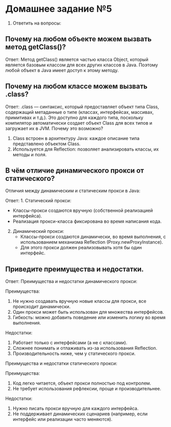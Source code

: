 # Домашнее задание №5
1. Ответить на вопросы:
## Почему на любом объекте можем вызвать метод getClass()?
Ответ: Метод getClass() является частью класса Object, который является базовым классом для всех других классов в Java. Поэтому любой объект в Java имеет доступ к этому методу.

## Почему на любом классе можем вызвать .class?
Ответ: .class — синтаксис, который предоставляет объект типа Class, содержащий метаданные о типе (классах, интерфейсах, массивах, примитивах и т.д.). 
Это доступно для каждого типа, поскольку компилятор автоматически создает объект Class для всех типов и загружает их в JVM.
Почему это возможно?
1. Class встроен в архитектуру Java: каждое описание типа представлено объектом Class.
2. Используется для Reflection: позволяет анализировать классы, их методы и поля.
 

## В чём отличие динамического прокси от статического?
Отличия между динамическим и статическим прокси в Java:

Ответ: 1. Статический прокси:
   - Классы-прокси создаются вручную (собственной реализацией интерфейса).
   - Реализация прокси-класса фиксирована во время написания кода.

2. Динамический прокси:
   - Классы-прокси создаются динамически, во время выполнения, с использованием механизма Reflection (Proxy.newProxyInstance).
   - Для этого прокси должен реализовывать хотя бы один интерфейс.
   
## Приведите преимущества и недостатки.

 Ответ: Преимущества и недостатки динамического прокси:

Преимущества:
   1. Не нужно создавать вручную новые классы для прокси, все происходит динамически.
   2. Один прокси может быть использован для множества интерфейсов.
   3. Гибкость: можно добавить поведение или изменить логику во время выполнения.

Недостатки:
   1. Работает только с интерфейсами (а не с классами).
   2. Сложнее понимать и отлаживать из-за использования Reflection.
   3. Производительность ниже, чем у статического прокси.

Преимущества и недостатки статического прокси:

Преимущества:
   1. Код легко читается, объект прокси полностью под контролем.
   2. Не требует использования рефлексии, проще и производительнее.

Недостатки:
   1. Нужно писать прокси вручную для каждого интерфейса.
   2. Не поддерживает динамических сценариев (например, если интерфейс или реализации часто меняются).
